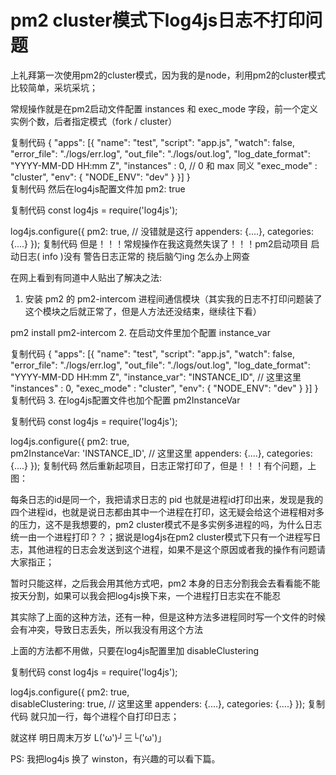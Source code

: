 # pm2 cluster模式下log4js日志不打印问题

上礼拜第一次使用pm2的cluster模式，因为我的是node，利用pm2的cluster模式比较简单，采坑采坑；

常规操作就是在pm2启动文件配置 instances 和 exec_mode 字段，前一个定义实例个数，后者指定模式（fork / cluster）

复制代码
{
  "apps": [{
    "name": "test",
    "script": "app.js",
    "watch": false,
    "error_file": "./logs/err.log",
    "out_file": "./logs/out.log",
    "log_date_format": "YYYY-MM-DD HH:mm Z",
    "instances" : 0,             // 0 和 max 同义
    "exec_mode" : "cluster",
    "env": {
      "NODE_ENV": "dev"
    }
  }]
}    
复制代码
然后在log4js配置文件加 pm2: true

复制代码
const log4js = require('log4js');

log4js.configure({
    pm2: true,        // 没错就是这行
    appenders: {....},
    categories: {....}
});
复制代码
但是！！！常规操作在我这竟然失误了！！！pm2启动项目 启动日志( info )没有 警告日志正常的 挠后脑勺ing 怎么办上网查

在网上看到有同道中人贴出了解决之法: 

1. 安装 pm2 的 pm2-intercom 进程间通信模块（其实我的日志不打印问题装了这个模块之后就正常了，但是人方法还没结束，继续往下看）

pm2 install pm2-intercom
2. 在启动文件里加个配置  instance_var

复制代码
{
  "apps": [{
    "name": "test",
    "script": "app.js",
    "watch": false,
    "error_file": "./logs/err.log",
    "out_file": "./logs/out.log",
    "log_date_format": "YYYY-MM-DD HH:mm Z",
    "instance_var": "INSTANCE_ID",   // 这里这里
    "instances" : 0,
    "exec_mode" : "cluster",
    "env": {
      "NODE_ENV": "dev"
    }
  }]
}
复制代码
3. 在log4js配置文件也加个配置 pm2InstanceVar 

复制代码
const log4js = require('log4js');

log4js.configure({
    pm2: true,        
    pm2InstanceVar: 'INSTANCE_ID',    // 这里这里
    appenders: {....},
    categories: {....}
});
复制代码
然后重新起项目，日志正常打印了，但是！！！有个问题，上图：



每条日志的id是同一个，我把请求日志的 pid 也就是进程id打印出来，发现是我的四个进程id，也就是说日志都由其中一个进程在打印，这无疑会给这个进程相对多的压力，这不是我想要的，pm2 cluster模式不是多实例多进程的吗，为什么日志统一由一个进程打印？？；据说是log4js在pm2 cluster模式下只有一个进程写日志，其他进程的日志会发送到这个进程，如果不是这个原因或者我的操作有问题请大家指正；

暂时只能这样，之后我会用其他方式吧，pm2 本身的日志分割我会去看看能不能按天分割，如果可以我会把log4js换下来，一个进程打日志实在不能忍

其实除了上面的这种方法，还有一种，但是这种方法多进程同时写一个文件的时候会有冲突，导致日志丢失，所以我没有用这个方法

上面的方法都不用做，只要在log4js配置里加 disableClustering

复制代码
const log4js = require('log4js');

log4js.configure({
    pm2: true,        
    disableClustering: true,    // 这里这里
    appenders: {....},
    categories: {....}
});
复制代码
就只加一行，每个进程个自打印日志；

就这样 明日周末万岁 L('ω')┘三└('ω')｣

PS: 我把log4js 换了 winston，有兴趣的可以看下篇。
